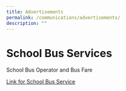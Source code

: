 ```yaml
---
title: Advertisements
permalink: /communications/advertisements/
description: ""
---
```

# School Bus Services

School Bus Operator and Bus Fare 

[Link for School Bus Service](/files/school%20bus%20services.pdf)


